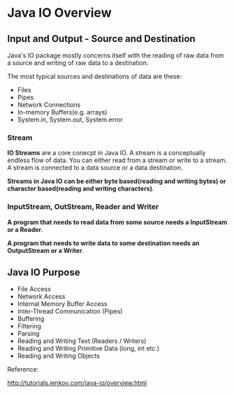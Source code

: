 # Java IO Overview

## Input and Output - Source and Destination

Java's IO package mostly concerns itself with the reading of raw data from a source and writing of raw data to a destination.

The most typical sources and destinations of data are these:
* Files
* Pipes
* Network Connections
* In-memory Buffers(e.g. arrays)
* System.in, System.out, System.error

### Stream

**IO Streams** are a core conecpt in Java IO. A stream is a conceptually endless flow of data. You can either read from a stream or write to a stream. A stream is connected to a data source or a data destination. 

**Streams in Java IO can be either byte based(reading and writing bytes) or character based(reading and writing characters)**.

### InputStream, OutStream, Reader and Writer

**A program that needs to read data from some source needs a InputStream or a Reader**.

**A program that needs to write data to some destination needs an OutputStream or a Writer**.

## Java IO Purpose

* File Access
* Network Access
* Internal Memory Buffer Access
* Inter-Thread Communication (Pipes)
* Buffering
* Filtering
* Parsing
* Reading and Writing Text (Readers / Writers)
* Reading and Writing Primitive Data (long, int etc.)
* Reading and Writing Objects




Reference:

http://tutorials.jenkov.com/java-io/overview.html